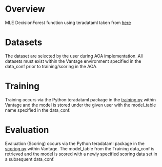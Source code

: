 # Overview
MLE DecisionForest function using teradataml taken from [here](https://docs.teradata.com/reader/GsM0pYRZl5Plqjdf9ixmdA/ZM0DHgB33mPUsom4ucZP0g)

# Datasets
The dataset are selected by the user during AOA implementation.  All datasets must exist within the Vantage environment specified in the data_conf prior to training/scoring in the AOA.

# Training
Training occurs via the Python teradataml package in the [training.py](model_modules/training.py) within Vantage and the model is stored under the given user with the model_table name specified in the data_conf.

# Evaluation 
Evaluation (Scoring) occurs via the Python teradataml package in the [scoring.py](model_modules/scoring.py) within Vantage.  The model_table from the Training data_conf is retrieved and the model is scored with a newly specified scoring data set in a subsequent data_conf.
